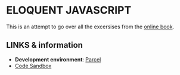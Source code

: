 # ELOQUENT JAVASCRIPT

This is an attempt to go over all the excersises from the [online book](https://eloquentjavascript.net/).

## LINKS & information

- **Development environment**: [Parcel](https://parceljs.org/getting-started/library/)
- [Code Sandbox](https://eloquentjavascript.net/code/)
